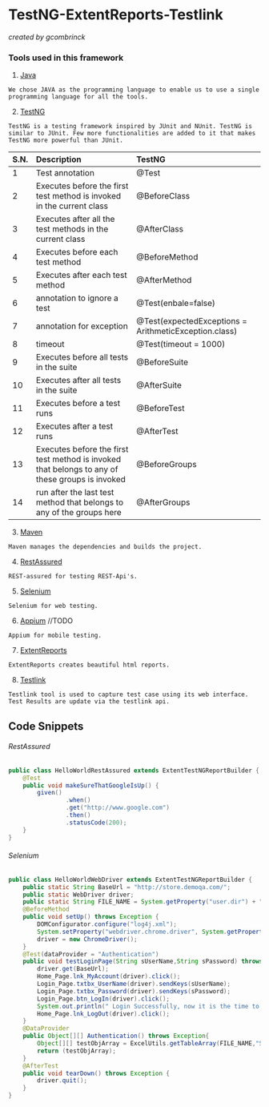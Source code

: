 # TestNG-ExtentReports-Testlink
 *_created_ by gcombrinck*
### Tools used in this framework
1. [Java](https://www.java.com/en/)
```
We chose JAVA as the programming language to enable us to use a single programming language for all the tools.
```
2. [TestNG](http://testng.org/doc/)
```
TestNG is a testing framework inspired by JUnit and NUnit. TestNG is similar to JUnit. Few more functionalities are added to it that makes TestNG more powerful than JUnit.
```
| S.N.	| Description                                                                                      | TestNG                                               |
|-------|:-------------------------------------------------------------------------------------------------|:-----------------------------------------------------|
| 1   	| Test annotation	                                                                               | @Test                                                |
| 2   	| Executes before the first test method is invoked in the current class                            | @BeforeClass                                         |
| 3   	| Executes after all the test methods in the current class	                                       | @AfterClass                                          |
| 4   	| Executes before each test method	                                                               | @BeforeMethod                                        |
| 5   	| Executes after each test method	                                                               | @AfterMethod                                         |
| 6   	| annotation to ignore a test	                                                                   | @Test(enbale=false)                                  |
| 7   	| annotation for exception	                                                                       | @Test(expectedExceptions = ArithmeticException.class)|
| 8   	| timeout	                                                                                       | @Test(timeout = 1000)                                |
| 9   	| Executes before all tests in the suite 	                                                       | @BeforeSuite                                         |
| 10  	| Executes after all tests in the suite	                                                           | @AfterSuite                                          |
| 11  	| Executes before a test runs	                                                                   | @BeforeTest                                          |
| 12  	| Executes after a test runs                                                                       | @AfterTest                                           |
| 13  	| Executes before the first test method is invoked that belongs to any of these groups is invoked  | @BeforeGroups                                        |
| 14  	| run after the last test method that belongs to any of the groups here	                           | @AfterGroups                                         |
3. [Maven](https://maven.apache.org/)
```
Maven manages the dependencies and builds the project.
```
4. [RestAssured](http://rest-assured.io/)
```
REST-assured for testing REST-Api's.
```
5. [Selenium](http://www.seleniumhq.org/)
```
Selenium for web testing.
```
6. [Appium](http://appium.io/) //TODO
```
Appium for mobile testing.
```
7. [ExtentReports](http://extentreports.com/)
```
ExtentReports creates beautiful html reports.
```
8. [Testlink](http://www.testlink.org/)
```
Testlink tool is used to capture test case using its web interface. Test Results are update via the testlink api.
```

## Code Snippets
###### RestAssured
```java
public class HelloWorldRestAssured extends ExtentTestNGReportBuilder {
    @Test
    public void makeSureThatGoogleIsUp() {
        given()
                .when()
                .get("http://www.google.com")
                .then()
                .statusCode(200);
    }
}
```
###### Selenium
```java
public class HelloWorldWebDriver extends ExtentTestNGReportBuilder {
    public static String BaseUrl = "http://store.demoqa.com/";
    public static WebDriver driver;
    public static String FILE_NAME = System.getProperty("user.dir") + "/src/test/data/login_details.xlsx";
    @BeforeMethod
    public void setUp() throws Exception {
        DOMConfigurator.configure("log4j.xml");
        System.setProperty("webdriver.chrome.driver", System.getProperty("user.dir")+"/src/test/lib/chromedriver_2.29.exe");
        driver = new ChromeDriver();
    }
    @Test(dataProvider = "Authentication")
    public void testLoginPage(String sUserName,String sPassword) throws Exception {
        driver.get(BaseUrl);
        Home_Page.lnk_MyAccount(driver).click();
        Login_Page.txtbx_UserName(driver).sendKeys(sUserName);
        Login_Page.txtbx_Password(driver).sendKeys(sPassword);
        Login_Page.btn_LogIn(driver).click();
        System.out.println(" Login Successfully, now it is the time to Log Off buddy.");
        Home_Page.lnk_LogOut(driver).click();
    }
    @DataProvider
    public Object[][] Authentication() throws Exception{
        Object[][] testObjArray = ExcelUtils.getTableArray(FILE_NAME,"Sheet1");
        return (testObjArray);
    }
    @AfterTest
    public void tearDown() throws Exception {
        driver.quit();
    }
}
```